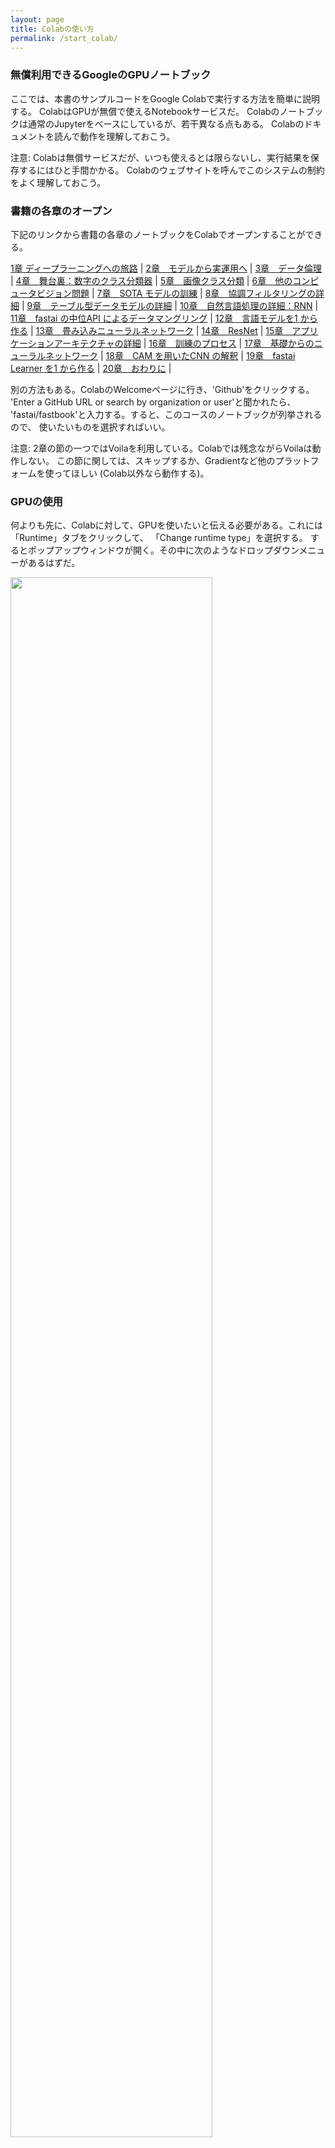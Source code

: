 ```yaml
---
layout: page
title: Colabの使い方
permalink: /start_colab/
---
```


### 無償利用できるGoogleのGPUノートブック

ここでは、本書のサンプルコードをGoogle Colabで実行する方法を簡単に説明する。
ColabはGPUが無償で使えるNotebookサービスだ。
Colabのノートブックは通常のJupyterをベースにしているが、若干異なる点もある。
Colabのドキュメントを読んで動作を理解しておこう。

注意: Colabは無償サービスだが、いつも使えるとは限らないし、実行結果を保存するにはひと手間かかる。
Colabのウェブサイトを呼んでこのシステムの制約をよく理解しておこう。
  
### 書籍の各章のオープン

下記のリンクから書籍の各章のノートブックをColabでオープンすることができる。


[1章 ディープラーニングへの旅路][chap01] |
[2章　モデルから実運用へ][chap02] |
[3章　データ倫理][chap03] |
[4章　舞台裏：数字のクラス分類器][chap04] |
[5章　画像クラス分類][chap05] |
[6章　他のコンピュータビジョン問題][chap06] |
[7章　SOTA モデルの訓練][chap07] |
[8章　協調フィルタリングの詳細][chap08] |
[9章　テーブル型データモデルの詳細][chap09] |
[10章　自然言語処理の詳細：RNN][chap10] |
[11章　fastai の中位API によるデータマングリング][chap11] |
[12章　言語モデルを1 から作る][chap12] |
[13章　畳み込みニューラルネットワーク][chap13] |
[14章　ResNet][chap14] |
[15章　アプリケーションアーキテクチャの詳細][chap15] |
[16章　訓練のプロセス][chap16] |
[17章　基礎からのニューラルネットワーク][chap17] |
[18章　CAM を用いたCNN の解釈][chap18] |
[19章　fastai Learner を1 から作る][chap19] |
[20章　おわりに][chap20] |

[app_jupyter]:https://colab.research.google.com/github/fastai/fastbook/blob/master/app_jupyter.ipynb
[chap01]:https://colab.research.google.com/github/fastai/fastbook/blob/master/01_intro.ipynb
[chap02]:https://colab.research.google.com/github/fastai/fastbook/blob/master/02_production.ipynb
[chap03]:https://colab.research.google.com/github/fastai/fastbook/blob/master/03_ethics.ipynb
[chap04]:https://colab.research.google.com/github/fastai/fastbook/blob/master/04_mnist_basics.ipynb
[chap05]:https://colab.research.google.com/github/fastai/fastbook/blob/master/05_pet_breeds.ipynb
[chap06]:https://colab.research.google.com/github/fastai/fastbook/blob/master/06_multicat.ipynb
[chap07]:https://colab.research.google.com/github/fastai/fastbook/blob/master/07_sizing_and_tta.ipynb
[chap08]:https://colab.research.google.com/github/fastai/fastbook/blob/master/08_collab.ipynb
[chap09]:https://colab.research.google.com/github/fastai/fastbook/blob/master/09_tabular.ipynb
[chap10]:https://colab.research.google.com/github/fastai/fastbook/blob/master/10_nlp.ipynb
[chap11]:https://colab.research.google.com/github/fastai/fastbook/blob/master/11_midlevel_data.ipynb
[chap12]:https://colab.research.google.com/github/fastai/fastbook/blob/master/12_nlp_dive.ipynb
[chap13]:https://colab.research.google.com/github/fastai/fastbook/blob/master/13_convolutions.ipynb
[chap14]:https://colab.research.google.com/github/fastai/fastbook/blob/master/14_resnet.ipynb
[chap15]:https://colab.research.google.com/github/fastai/fastbook/blob/master/15_arch_details.ipynb
[chap16]:https://colab.research.google.com/github/fastai/fastbook/blob/master/16_accel_sgd.ipynb
[chap17]:https://colab.research.google.com/github/fastai/fastbook/blob/master/17_foundations.ipynb
[chap18]:https://colab.research.google.com/github/fastai/fastbook/blob/master/18_CAM.ipynb
[chap19]:https://colab.research.google.com/github/fastai/fastbook/blob/master/19_learner.ipynb
[chap20]:https://colab.research.google.com/github/fastai/fastbook/blob/master/20_conclusion.ipynb


別の方法もある。ColabのWelcomeページに行き、'Github'をクリックする。
'Enter a GitHub URL or search by organization or user'と聞かれたら、
'fastai/fastbook'と入力する。すると、このコースのノートブックが列挙されるので、
使いたいものを選択すればいい。

注意: 2章の節の一つではVoilaを利用している。Colabでは残念ながらVoilaは動作しない。
この節に関しては、スキップするか、Gradientなど他のプラットフォームを使ってほしい
(Colab以外なら動作する)。


### GPUの使用

何よりも先に、Colabに対して、GPUを使いたいと伝える必要がある。これには「Runtime」タブをクリックして、
「Change runtime type」を選択する。
するとポップアップウィンドウが開く。その中に次のようなドロップダウンメニューがあるはずだ。

<img src="{{ site.baseurl }}/images/colab/02.png" width="80%">

このメニューからGPUを選択し、'Save'をクリックする。


<img src="{{ site.baseurl }}/images/colab/03.png" width="30%">

### ノートブックの設定
最初のセルには、fastaiやその他の必要なライブラリをセットアップするためのコードが書かれている。次のようなコードだ。

```python
!pip install -Uqq fastbook
import fastbook
fastbook.setup_book()
```

このセルの左側にある三角形の実行ボタンをクリックしてこのセルを実行しよう。`Ctrl-Enter`でも実行できる。

最初のセルを実行すると、次のように「Warning: This notebook was not authored by Google'」
という警告ウィンドウがポップアップすることがある。この場合は「'Run Anyway'」を選択すればよい。

<img src="{{ site.baseurl }}/images/colab/04.png" width="50%">


### Google Driveの利用

ColabはノートブックをGoogle Driveにセーブする。このため、セルを実行するとGoogle Driveにログインするように求めてくる。これにはGoogleアカウントが必要になる。

ログインをしたら、次のセルを実行する。このセルでは、次のようにしてインストールしたばかりの必要なライブラリをすべてインポートする。

```python
from fastbook import *
```

Google Driveへのパスは、`gdrive`という変数名で与えられる。この変数は`Path('/content/gdrive/My Drive')`を指している。
ファイルやモデルをセーブする際には、このパスの下のディレクトリを使う必要がある。

Githubからノートを開いた場合には、Google Driveにセーブする必要がある。
これには、`'File'`から`'Save'`すればよい。
次のようなポップアップが表示されるはずだ。

<img src="{{ site.baseurl }}/images/colab/09.png" width="100%">

ここで、`'SAVE A COPY IN DRIVE'`をクリックする。
こうすると別のタブでGoogle Driveに置かれたノートブックが開く。
セーブしたあとも作業を続けるなら新しいタブで開かれた方を使おう。
ノートブックはデフォルトでは、Google Driveの`Colab Notebooks`フォルダにセーブされる。

より高度で効率的なColabの使い方については、
この[ブログ記事](https://medium.com/@robertbracco1/configuring-google-colab-like-a-pro-d61c253f7573)を参照してほしい。
